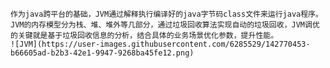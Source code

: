     作为java跨平台的基础，JVM通过解释执行编译好的java字节码class文件来运行java程序。
    JVM的内存模型分为栈、堆、堆外等几部分，通过垃圾回收算法实现自动的垃圾回收，JVM调优的关键就是基于垃圾回收信息的分析，结合具体的业务场景优化参数，提升性能。
    ![JVM](https://user-images.githubusercontent.com/6285529/142770453-b66605ad-b2b3-42e1-9947-9268ba45fe12.png)
